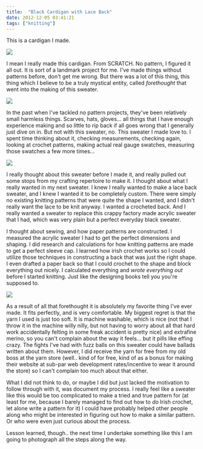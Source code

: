 ```yaml
---
title:  "Black Cardigan with Lace Back"
date: 2012-12-05 03:41:21
tags: ["knitting"]
---
```

This is a cardigan I made.


<img src="/uploads/2012/12/img_0418_b.jpg">


I mean I really made this cardigan. From SCRATCH. No pattern, I figured it all out. It is sort of a landmark project for me. I've made things without patterns before, don't get me wrong. But there was a lot of this thing, this thing which I believe to be a truly mystical entity, called <em>forethought</em> that went into the making of this sweater.


<img src="/uploads/2012/12/img_0422_b.jpg">


In the past when I've tackled no pattern projects, they've been relatively small harmless things. Scarves, hats, gloves... all things that I have enough experience making and so little to rip back if all goes wrong that I generally just dive on in. But not with this sweater, no. This sweater I made love to. I spent time thinking about it, checking measurements, checking again, looking at crochet patterns, making actual real gauge swatches, measuring those swatches a few more times...


<img src="/uploads/2012/12/img_0428_b.jpg">


I really thought about this sweater before I made it, and really pulled out some stops from my crafting repertoire to make it. I thought about what I really wanted in my next sweater. I knew I really wanted to make a lace back sweater, and I knew I wanted it to be completely custom. There were simply no existing knitting patterns that were quite the shape I wanted, and I didn't really want the lace to be knit anyway. I wanted a crocheted back. And I really wanted a sweater to replace this crappy factory made acrylic sweater that I had, which was very plain but a perfect everyday black sweater.

I thought about sewing, and how paper patterns are constructed. I measured the acrylic sweater I had to get the perfect dimensions and shaping. I did research and calculations for how knitting patterns are made to get a perfect sleeve cap. I learned how irish crochet works so I could utilize those techniques in constructing a back that was just the right shape. I even drafted a paper back so that I could crochet to the shape and block everything out nicely. I calculated everything and <em>wrote everything out</em> before I started knitting. Just like the designing books tell you you're supposed to.


<img src="/uploads/2012/12/img_0435_b.jpg">


As a result of all that forethought it is absolutely my favorite thing I've ever made. It fits perfectly, and is very comfortable. My biggest regret is that the yarn I used is just too soft. It is machine washable, which is nice (not that I throw it in the machine willy nilly, but not having to worry about all that hard work accidentally felting in some freak accident is pretty nice) and extrafine merino, so you can't complain about the way it feels... but it pills like effing crazy. The fights I've had with fuzz balls on this sweater could have ballads written about them. However, I did receive the yarn for free from my old boss at the yarn store (well.. kind of for free, kind of as a bonus for making their website at sub-par web development rates/incentive to wear it around the store) so I can't complain too much about that either.

What I did not think to do, or maybe I did but just lacked the motivation to follow through with it, was document my process. I really feel like a sweater like this would be too complicated to make a tried and true pattern for (at least for me, because I barely managed to find out how to <em>do</em> Irish crochet, let alone write a pattern for it) I could have probably helped other people along who might be interested in figuring out how to make a similar pattern. Or who were even just curious about the process.

Lesson learned, though.. the next time I undertake something like this I am going to photograph all the steps along the way.
